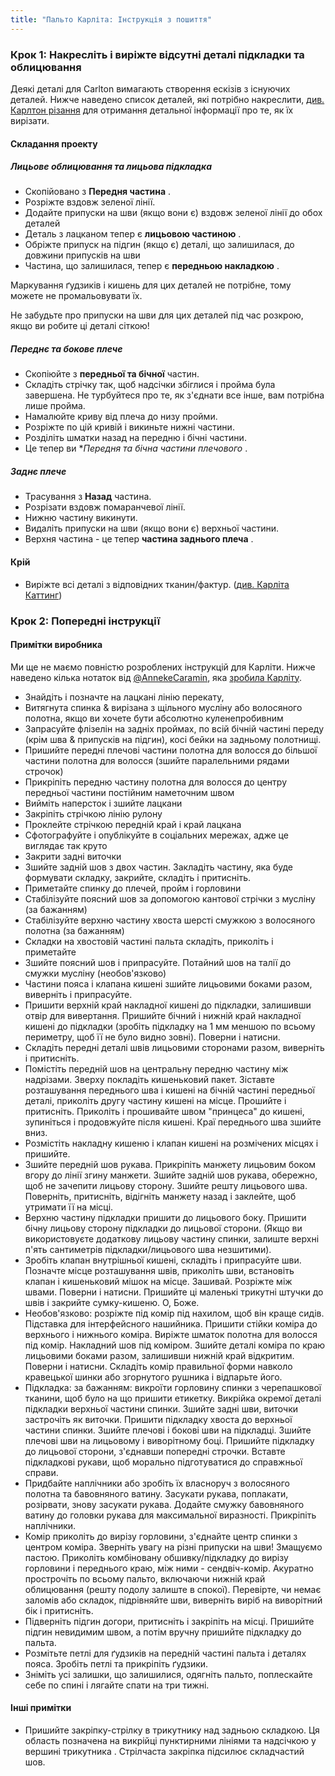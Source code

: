 ```yaml
---
title: "Пальто Карліта: Інструкція з пошиття"
---
```


### Крок 1: Накресліть і виріжте відсутні деталі підкладки та облицювання

Деякі деталі для Carlton вимагають створення ескізів з існуючих деталей. Нижче наведено список деталей, які потрібно накреслити, [див. Карлтон різання](/docs/patterns/carlton/cutting/) для отримання детальної інформації про те, як їх вирізати.

#### Складання проекту

##### Лицьове облицювання та лицьова підкладка

- Скопійовано з **Передня частина** .
- Розріжте вздовж зеленої лінії.
- Додайте припуски на шви (якщо вони є) вздовж зеленої лінії до обох деталей
- Деталь з лацканом тепер є **лицьовою частиною** .
- Обріжте припуск на підгин (якщо є) деталі, що залишилася, до довжини припусків на шви
- Частина, що залишилася, тепер є **передньою накладкою** .

<Note>

Маркування ґудзиків і кишень для цих деталей не потрібне, тому можете не промальовувати їх.

</Note>

<Warning>

Не забудьте про припуски на шви для цих деталей під час розкрою, якщо ви робите ці деталі сіткою!

</Warning>

##### Переднє та бокове плече

- Скопіюйте з **передньої та бічної** частин.
- Складіть стрічку так, щоб надсічки збіглися і пройма була завершена. Не турбуйтеся про те, як з'єднати все інше, вам потрібна лише пройма.
- Намалюйте криву від плеча до низу пройми.
- Розріжте по цій кривій і викиньте нижні частини.
- Розділіть шматки назад на передню і бічні частини.
- Це тепер ви \*_Передня та бічна частини плечового_ .

##### Заднє плече

- Трасування з **Назад** частина.
- Розрізати вздовж помаранчевої лінії.
- Нижню частину викинути.
- Видаліть припуски на шви (якщо вони є) верхньої частини.
- Верхня частина - це тепер **частина заднього плеча** .

#### Крій

- Виріжте всі деталі з відповідних тканин/фактур. ([див. Карліта Каттинг](/docs/patterns/carlita/cutting/))

### Крок 2: Попередні інструкції

#### Примітки виробника

<Warning>

Ми ще не маємо повністю розроблених інструкцій для Карліти.
Нижче наведено кілька нотаток від [@AnnekeCaramin](/users/AnnekeCaramin), яка
[зробила Карліту](http://www.annekecaramin.com/2018/02/this-is-one-of-those-origin-superhero.html).

</Warning>

- Знайдіть і позначте на лацкані лінію перекату,
- Витягнута спинка & вирізана з щільного мусліну або волосяного полотна, якщо ви хочете бути абсолютно куленепробивним
- Запрасуйте флізелін на задніх проймах, по всій бічній частині переду (крім шва & припусків на підгин), косі бейки на задньому полотнищі.
- Пришийте передні плечові частини полотна для волосся до більшої частини полотна для волосся (зшийте паралельними рядами строчок)
- Прикріпіть передню частину полотна для волосся до центру передньої частини постійним наметочним швом
- Вийміть наперсток і зшийте лацкани
- Закріпіть стрічкою лінію рулону
- Проклейте стрічкою передній край і край лацкана
- Сфотографуйте і опублікуйте в соціальних мережах, адже це виглядає так круто
- Закрити задні виточки
- Зшийте задній шов з двох частин. Закладіть частину, яка буде формувати складку, закрийте, складіть і притисніть.
- Приметайте спинку до плечей, пройм і горловини
- Стабілізуйте поясний шов за допомогою кантової стрічки з мусліну (за бажанням)
- Стабілізуйте верхню частину хвоста шерсті смужкою з волосяного полотна (за бажанням)
- Складки на хвостовій частині пальта складіть, приколіть і приметайте
- Зшийте поясний шов і припрасуйте. Потайний шов на талії до смужки мусліну (необов'язково)
- Частини пояса і клапана кишені зшийте лицьовими боками разом, виверніть і припрасуйте.
- Пришити верхній край накладної кишені до підкладки, залишивши отвір для вивертання. Пришийте бічний і нижній край накладної кишені до підкладки (зробіть підкладку на 1 мм меншою по всьому периметру, щоб її не було видно зовні). Поверни і натисни.
- Складіть передні деталі швів лицьовими сторонами разом, виверніть і притисніть.
- Помістіть передній шов на центральну передню частину між надрізами. Зверху покладіть кишеньковий пакет. Зіставте розташування переднього шва і кишені на бічній частині передньої деталі, приколіть другу частину кишені на місце. Прошийте і притисніть. Приколіть і прошивайте швом "принцеса" до кишені, зупиніться і продовжуйте після кишені. Краї переднього шва зшийте вниз.
- Розмістіть накладну кишеню і клапан кишені на розмічених місцях і пришийте.
- Зшийте передній шов рукава. Прикріпіть манжету лицьовим боком вгору до лінії згину манжети. Зшийте задній шов рукава, обережно, щоб не зачепити лицьову сторону. Зшийте решту лицьового шва. Поверніть, притисніть, відігніть манжету назад і заклейте, щоб утримати її на місці.
- Верхню частину підкладки пришити до лицьового боку. Пришити бічну лицьову сторону підкладки до лицьової сторони. (Якщо ви використовуєте додаткову лицьову частину спинки, залиште верхні п'ять сантиметрів підкладки/лицьового шва незшитими).
- Зробіть клапан внутрішньої кишені, складіть і припрасуйте шви. Позначте місце розташування швів, приколіть шви, встановіть клапан і кишеньковий мішок на місце. Зашивай. Розріжте між швами. Поверни і натисни. Пришийте ці маленькі трикутні штучки до швів і закрийте сумку-кишеню. О, Боже.
- Необов'язково: розріжте під комір під нахилом, щоб він краще сидів. Підставка для інтерфейсного нашийника. Пришити стійки коміра до верхнього і нижнього коміра. Виріжте шматок полотна для волосся під комір. Накладний шов під коміром. Зшийте деталі коміра по краю лицьовими боками разом, залишивши нижній край відкритим. Поверни і натисни. Складіть комір правильної форми навколо кравецької шинки або згорнутого рушника і відпарьте його.
- Підкладка: за бажанням: викроїти горловину спинки з черепашкової тканини, щоб було на що пришити етикетку. Викрійка окремої деталі підкладки верхньої частини спинки. Зшийте задні шви, виточки застрочіть як виточки. Пришити підкладку хвоста до верхньої частини спинки. Зшийте плечові і бокові шви на підкладці. Зшийте плечові шви на лицьовому і виворітному боці. Пришийте підкладку до лицьової сторони, з'єднавши попередні строчки. Вставте підкладкові рукави, щоб морально підготуватися до справжньої справи.
- Придбайте наплічники або зробіть їх власноруч з волосяного полотна та бавовняного ватину. Засукати рукава, поплакати, розірвати, знову засукати рукава. Додайте смужку бавовняного ватину до головки рукава для максимальної виразності. Прикріпіть наплічники.
- Комір приколіть до вирізу горловини, з'єднайте центр спинки з центром коміра. Зверніть увагу на різні припуски на шви! Змащуємо пастою. Приколіть комбіновану обшивку/підкладку до вирізу горловини і переднього краю, між ними - сендвіч-комір. Акуратно прострочіть по всьому пальто, включаючи нижній край облицювання (решту подолу залиште в спокої). Перевірте, чи немає заломів або складок, підрівняйте шви, виверніть виріб на виворітний бік і притисніть.
- Підверніть підгин догори, притисніть і закріпіть на місці. Пришийте підгин невидимим швом, а потім вручну пришийте підкладку до пальта.
- Розмітьте петлі для ґудзиків на передній частині пальта і деталях пояса. Зробіть петлі та прикріпіть ґудзики.
- Зніміть усі залишки, що залишилися, одягніть пальто, поплескайте себе по спині і лягайте спати на три тижні.


#### Інші примітки

- Пришийте закріпку-стрілку в трикутнику над задньою складкою. Ця область позначена на викрійці пунктирними лініями та надсічкою у вершині трикутника . Стрілчаста закріпка підсилює складчастий шов.
